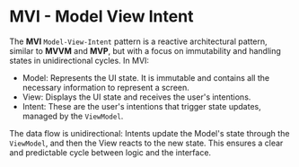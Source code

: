 # MVI - Model View Intent

The **MVI** `Model-View-Intent` pattern is a reactive architectural pattern, similar to **MVVM** and **MVP**, but with a focus on immutability and handling states in unidirectional cycles. In MVI:

- Model: Represents the UI state. It is immutable and contains all the necessary information to represent a screen.
- View: Displays the UI state and receives the user's intentions.
- Intent: These are the user's intentions that trigger state updates, managed by the `ViewModel`.

The data flow is unidirectional: Intents update the Model's state through the `ViewModel`, and then the View reacts to the new state. This ensures a clear and predictable cycle between logic and the interface.

